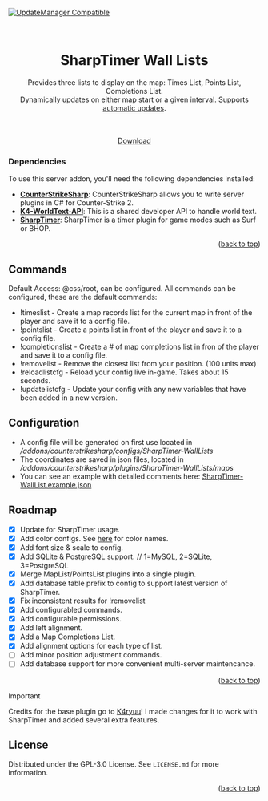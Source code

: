 <a name="readme-top"></a>
[![UpdateManager Compatible](https://img.shields.io/badge/CS2-UpdateManager-darkgreen)](https://github.com/Kandru/cs2-update-manager/)
<!-- PROJECT LOGO -->
<br />
<div align="center">
  <h1 align="center">SharpTimer Wall Lists</h1>
  <a align="center">Provides three lists to display on the map: Times List, Points List, Completions List.<br>Dynamically updates on either map start or a given interval. Supports <a href="https://github.com/Kandru/cs2-update-manager">automatic updates</a>.</a><br>
  <br>
  <img src="https://github.com/user-attachments/assets/7f91b9c2-297a-48ce-8380-c4583aaf12af" alt="" style="margin: 0;">

  <p align="center">
    <br />
    <a href="https://github.com/SharpTimer/WallLists/releases/tag/1.0.5">Download</a>
  </p>
</div>

<!-- ABOUT THE PROJECT -->

### Dependencies

To use this server addon, you'll need the following dependencies installed:

- [**CounterStrikeSharp**](https://github.com/roflmuffin/CounterStrikeSharp/releases): CounterStrikeSharp allows you to write server plugins in C# for Counter-Strike 2.
- [**K4-WorldText-API**](https://github.com/K4ryuu/K4-WorldText-API): This is a shared developer API to handle world text.
- [**SharpTimer**](https://github.com/Letaryat/poor-sharptimer): SharpTimer is a timer plugin for game modes such as Surf or BHOP.
  
<p align="right">(<a href="#readme-top">back to top</a>)</p>

<!-- COMMANDS -->

## Commands

Default Access: @css/root, can be configured.
All commands can be configured, these are the default commands:
- !timeslist  - Create a map records list for the current map in front of the player and save it to a config file.
- !pointslist - Create a points list in front of the player and save it to a config file.
- !completionslist - Create a # of map completions list in fron of the player and save it to a config file.
- !removelist - Remove the closest list from your position. (100 units max)
- !reloadlistcfg - Reload your config live in-game. Takes about 15 seconds.
- !updatelistcfg - Update your config with any new variables that have been added in a new version.

<!-- CONFIG -->

## Configuration

- A config file will be generated on first use located in _/addons/counterstrikesharp/configs/SharpTimer-WallLists_
- The coordinates are saved in json files, located in _/addons/counterstrikesharp/plugins/SharpTimer-WallLists/maps_
- You can see an example with detailed comments here: [SharpTimer-WallList.example.json](https://github.com/SharpTimer/WallLists/blob/main/SharpTimer-WallLists.example.json)
<!-- ROADMAP -->

## Roadmap

- [X] Update for SharpTimer usage.
- [X] Add color configs. See [here](https://i.sstatic.net/lsuz4.png) for color names.
- [X] Add font size & scale to config.
- [X] Add SQLite & PostgreSQL support. // 1=MySQL, 2=SQLite, 3=PostgreSQL
- [X] Merge MapList/PointsList plugins into a single plugin.
- [X] Add database table prefix to config to support latest version of SharpTimer.
- [X] Fix inconsistent results for !removelist
- [X] Add configurabled commands.
- [X] Add configurable permissions.
- [X] Add left alignment.
- [X] Add a Map Completions List.
- [X] Add alignment options for each type of list.
- [ ] Add minor position adjustment commands.
- [ ] Add database support for more convenient multi-server maintencance.

<p align="right">(<a href="#readme-top">back to top</a>)</p>

> [!IMPORTANT]
> Credits for the base plugin go to [K4ryuu](https://github.com/K4ryuu)! I made changes for it to work with SharpTimer and added several extra features.

<!-- LICENSE -->

## License

Distributed under the GPL-3.0 License. See `LICENSE.md` for more information.

<p align="right">(<a href="#readme-top">back to top</a>)</p>
